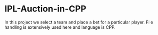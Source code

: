 # IPL-Auction-in-CPP
In this project we select a team and place a bet for a particular player. File handling is extensively used here and language is CPP.
